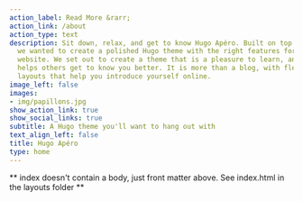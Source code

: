 ```yaml
---
action_label: Read More &rarr;
action_link: /about
action_type: text
description: Sit down, relax, and get to know Hugo Apéro. Built on top of Blogophonic,
  we wanted to create a polished Hugo theme with the right features for a true personal
  website. We set out to create a theme that is a pleasure to learn, and one that
  helps others get to know you better. It is more than a blog, with flexible custom
  layouts that help you introduce yourself online.
image_left: false
images:
- img/papillons.jpg
show_action_link: true
show_social_links: true
subtitle: A Hugo theme you'll want to hang out with
text_align_left: false
title: Hugo Apéro
type: home
---
```


** index doesn't contain a body, just front matter above.
See index.html in the layouts folder **
